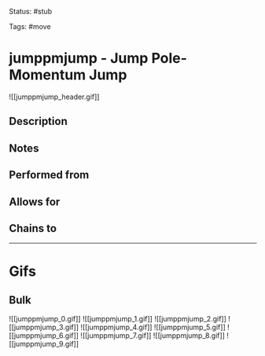 Status: #stub

Tags: #move

# jumppmjump - Jump Pole-Momentum Jump
![[jumppmjump_header.gif]]
## Description


## Notes


## Performed from


## Allows for


## Chains to


___
# Gifs
## Bulk
![[jumppmjump_0.gif]]
![[jumppmjump_1.gif]]
![[jumppmjump_2.gif]]
![[jumppmjump_3.gif]]
![[jumppmjump_4.gif]]
![[jumppmjump_5.gif]]
![[jumppmjump_6.gif]]
![[jumppmjump_7.gif]]
![[jumppmjump_8.gif]]
![[jumppmjump_9.gif]]
